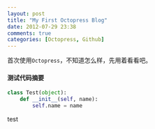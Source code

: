 ```yaml
---
layout: post
title: "My First Octopress Blog"
date: 2012-07-29 23:38
comments: true
categories: [Octopress, Github]
---
```


首次使用`Octopress`，不知道怎么样，先用着看看吧。  

#### 测试代码摘要

``` python test script
class Test(object):
    def __init__(self, name):
        self.name = name
```

test

